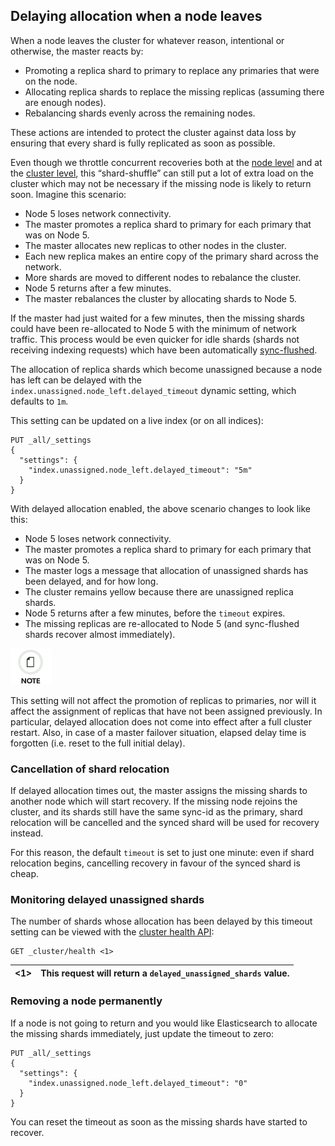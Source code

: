 ## Delaying allocation when a node leaves

When a node leaves the cluster for whatever reason, intentional or otherwise, the master reacts by:

  * Promoting a replica shard to primary to replace any primaries that were on the node. 
  * Allocating replica shards to replace the missing replicas (assuming there are enough nodes). 
  * Rebalancing shards evenly across the remaining nodes. 



These actions are intended to protect the cluster against data loss by ensuring that every shard is fully replicated as soon as possible.

Even though we throttle concurrent recoveries both at the [node level](recovery.html) and at the [cluster level](shards-allocation.html), this “shard-shuffle” can still put a lot of extra load on the cluster which may not be necessary if the missing node is likely to return soon. Imagine this scenario:

  * Node 5 loses network connectivity. 
  * The master promotes a replica shard to primary for each primary that was on Node 5. 
  * The master allocates new replicas to other nodes in the cluster. 
  * Each new replica makes an entire copy of the primary shard across the network. 
  * More shards are moved to different nodes to rebalance the cluster. 
  * Node 5 returns after a few minutes. 
  * The master rebalances the cluster by allocating shards to Node 5. 



If the master had just waited for a few minutes, then the missing shards could have been re-allocated to Node 5 with the minimum of network traffic. This process would be even quicker for idle shards (shards not receiving indexing requests) which have been automatically [sync-flushed](indices-synced-flush.html).

The allocation of replica shards which become unassigned because a node has left can be delayed with the `index.unassigned.node_left.delayed_timeout` dynamic setting, which defaults to `1m`.

This setting can be updated on a live index (or on all indices):
    
    
    PUT _all/_settings
    {
      "settings": {
        "index.unassigned.node_left.delayed_timeout": "5m"
      }
    }

With delayed allocation enabled, the above scenario changes to look like this:

  * Node 5 loses network connectivity. 
  * The master promotes a replica shard to primary for each primary that was on Node 5. 
  * The master logs a message that allocation of unassigned shards has been delayed, and for how long. 
  * The cluster remains yellow because there are unassigned replica shards. 
  * Node 5 returns after a few minutes, before the `timeout` expires. 
  * The missing replicas are re-allocated to Node 5 (and sync-flushed shards recover almost immediately). 



![Note](/images/icons/note.png)

This setting will not affect the promotion of replicas to primaries, nor will it affect the assignment of replicas that have not been assigned previously. In particular, delayed allocation does not come into effect after a full cluster restart. Also, in case of a master failover situation, elapsed delay time is forgotten (i.e. reset to the full initial delay).

### Cancellation of shard relocation

If delayed allocation times out, the master assigns the missing shards to another node which will start recovery. If the missing node rejoins the cluster, and its shards still have the same sync-id as the primary, shard relocation will be cancelled and the synced shard will be used for recovery instead.

For this reason, the default `timeout` is set to just one minute: even if shard relocation begins, cancelling recovery in favour of the synced shard is cheap.

### Monitoring delayed unassigned shards

The number of shards whose allocation has been delayed by this timeout setting can be viewed with the [cluster health API](cluster-health.html):
    
    
    GET _cluster/health <1>

<1>| This request will return a `delayed_unassigned_shards` value.     
---|---  
  
### Removing a node permanently

If a node is not going to return and you would like Elasticsearch to allocate the missing shards immediately, just update the timeout to zero:
    
    
    PUT _all/_settings
    {
      "settings": {
        "index.unassigned.node_left.delayed_timeout": "0"
      }
    }

You can reset the timeout as soon as the missing shards have started to recover.
